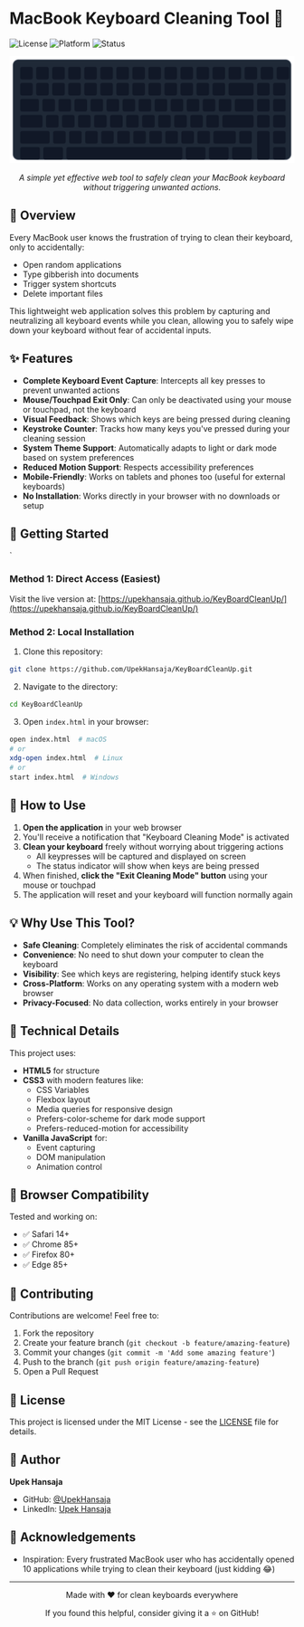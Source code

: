 # MacBook Keyboard Cleaning Tool 🧼

![License](https://img.shields.io/badge/license-MIT-blue)
![Platform](https://img.shields.io/badge/platform-Web-yellow)
![Status](https://img.shields.io/badge/status-stable-green)

<div align="center">
  <img src="keyboard.svg" alt="MacBook Keyboard Illustration" width="600">

  <p><em>A simple yet effective web tool to safely clean your MacBook keyboard without triggering unwanted actions.</em></p>
</div>

## 🌟 Overview

Every MacBook user knows the frustration of trying to clean their keyboard, only to accidentally:
- Open random applications
- Type gibberish into documents
- Trigger system shortcuts
- Delete important files

This lightweight web application solves this problem by capturing and neutralizing all keyboard events while you clean, allowing you to safely wipe down your keyboard without fear of accidental inputs.

## ✨ Features

- **Complete Keyboard Event Capture**: Intercepts all key presses to prevent unwanted actions
- **Mouse/Touchpad Exit Only**: Can only be deactivated using your mouse or touchpad, not the keyboard
- **Visual Feedback**: Shows which keys are being pressed during cleaning
- **Keystroke Counter**: Tracks how many keys you've pressed during your cleaning session
- **System Theme Support**: Automatically adapts to light or dark mode based on system preferences
- **Reduced Motion Support**: Respects accessibility preferences
- **Mobile-Friendly**: Works on tablets and phones too (useful for external keyboards)
- **No Installation**: Works directly in your browser with no downloads or setup


## 🚀 Getting Started

`
### Method 1: Direct Access (Easiest)

Visit the live version at: [https://upekhansaja.github.io/KeyBoardCleanUp/](https://upekhansaja.github.io/KeyBoardCleanUp/)



### Method 2: Local Installation

1. Clone this repository:
```bash
git clone https://github.com/UpekHansaja/KeyBoardCleanUp.git
```

2. Navigate to the directory:
```bash
cd KeyBoardCleanUp
```

3. Open `index.html` in your browser:
```bash
open index.html  # macOS
# or
xdg-open index.html  # Linux
# or
start index.html  # Windows
```

## 📖 How to Use

1. **Open the application** in your web browser
2. You'll receive a notification that "Keyboard Cleaning Mode" is activated
3. **Clean your keyboard** freely without worrying about triggering actions
   - All keypresses will be captured and displayed on screen
   - The status indicator will show when keys are being pressed
4. When finished, **click the "Exit Cleaning Mode" button** using your mouse or touchpad
5. The application will reset and your keyboard will function normally again

## 💡 Why Use This Tool?

- **Safe Cleaning**: Completely eliminates the risk of accidental commands
- **Convenience**: No need to shut down your computer to clean the keyboard
- **Visibility**: See which keys are registering, helping identify stuck keys
- **Cross-Platform**: Works on any operating system with a modern web browser
- **Privacy-Focused**: No data collection, works entirely in your browser

## 🧰 Technical Details

This project uses:
- **HTML5** for structure
- **CSS3** with modern features like:
  - CSS Variables
  - Flexbox layout
  - Media queries for responsive design
  - Prefers-color-scheme for dark mode support
  - Prefers-reduced-motion for accessibility
- **Vanilla JavaScript** for:
  - Event capturing
  - DOM manipulation
  - Animation control

## 🔧 Browser Compatibility

Tested and working on:
- ✅ Safari 14+
- ✅ Chrome 85+
- ✅ Firefox 80+
- ✅ Edge 85+

## 🤝 Contributing

Contributions are welcome! Feel free to:

1. Fork the repository
2. Create your feature branch (`git checkout -b feature/amazing-feature`)
3. Commit your changes (`git commit -m 'Add some amazing feature'`)
4. Push to the branch (`git push origin feature/amazing-feature`)
5. Open a Pull Request

## 📄 License

This project is licensed under the MIT License - see the [LICENSE](LICENSE) file for details.

## 👤 Author

**Upek Hansaja**

- GitHub: [@UpekHansaja](https://github.com/UpekHansaja)
- LinkedIn: [Upek Hansaja](https://www.linkedin.com/in/upek-hansaja/)


## 🙏 Acknowledgements

- Inspiration: Every frustrated MacBook user who has accidentally opened 10 applications while trying to clean their keyboard (just kidding 😂)


---

<div align="center">
  <p>Made with ❤️ for clean keyboards everywhere</p>
  <p>If you found this helpful, consider giving it a ⭐ on GitHub!</p>
</div>
